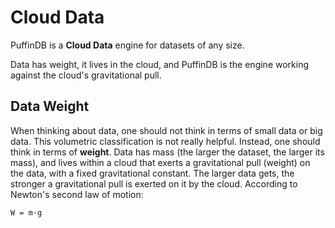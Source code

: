 # Cloud Data

PuffinDB is a **Cloud Data** engine for datasets of any size.

Data has weight, it lives in the cloud, and PuffinDB is the engine working against the cloud's gravitational pull.

## Data Weight
When thinking about data, one should not think in terms of small data or big data. This volumetric classification is not really helpful. Instead, one should think in terms of **weight**. Data has mass (the larger the dataset, the larger its mass), and lives within a cloud that exerts a gravitational pull (weight) on the data, with a fixed gravitational constant. The larger data gets, the stronger a gravitational pull is exerted on it by the cloud. According to Newton's second law of motion:

```
W = m·g
```
